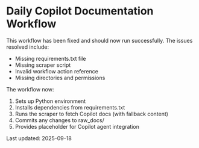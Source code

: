 # Daily Copilot Documentation Workflow

This workflow has been fixed and should now run successfully. The issues resolved include:

- Missing requirements.txt file
- Missing scraper script 
- Invalid workflow action reference
- Missing directories and permissions

The workflow now:
1. Sets up Python environment
2. Installs dependencies from requirements.txt
3. Runs the scraper to fetch Copilot docs (with fallback content)
4. Commits any changes to raw_docs/
5. Provides placeholder for Copilot agent integration

Last updated: 2025-09-18
